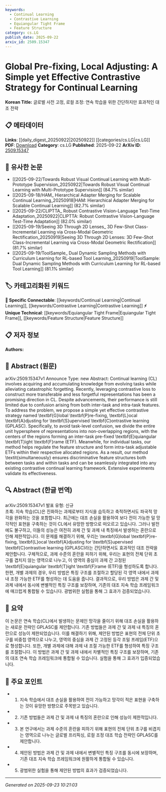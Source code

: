 ```yaml
---
keywords:
  - Continual Learning
  - Contrastive Learning
  - Equiangular Tight Frame
  - Feature Structure
category: cs.LG
publish_date: 2025-09-22
arxiv_id: 2509.15347
---
```


<!-- KEYWORD_LINKING_METADATA:
{
  "processed_timestamp": "2025-09-23T10:21:03.284716",
  "vocabulary_version": "1.0",
  "selected_keywords": [
    "Continual Learning",
    "Contrastive Learning",
    "Equiangular Tight Frame",
    "Feature Structure"
  ],
  "rejected_keywords": [],
  "similarity_scores": {
    "Continual Learning": 0.78,
    "Contrastive Learning": 0.8,
    "Equiangular Tight Frame": 0.77,
    "Feature Structure": 0.7
  },
  "extraction_method": "AI_prompt_based",
  "budget_applied": true,
  "candidates_json": {
    "candidates": [
      {
        "surface": "Continual Learning",
        "canonical": "Continual Learning",
        "aliases": [
          "CL"
        ],
        "category": "specific_connectable",
        "rationale": "Continual Learning is a key concept in the paper, focusing on knowledge accumulation and reducing forgetting, which is central to the proposed strategy.",
        "novelty_score": 0.55,
        "connectivity_score": 0.85,
        "specificity_score": 0.8,
        "link_intent_score": 0.78
      },
      {
        "surface": "Contrastive Learning",
        "canonical": "Contrastive Learning",
        "aliases": [
          "Supervised Contrastive Learning"
        ],
        "category": "specific_connectable",
        "rationale": "The paper introduces a novel contrastive strategy, making this a crucial concept for understanding the proposed method.",
        "novelty_score": 0.6,
        "connectivity_score": 0.88,
        "specificity_score": 0.82,
        "link_intent_score": 0.8
      },
      {
        "surface": "Equiangular Tight Frame",
        "canonical": "Equiangular Tight Frame",
        "aliases": [
          "ETF"
        ],
        "category": "unique_technical",
        "rationale": "This mathematical concept is central to the paper's method for structuring feature representations.",
        "novelty_score": 0.75,
        "connectivity_score": 0.7,
        "specificity_score": 0.9,
        "link_intent_score": 0.77
      },
      {
        "surface": "Feature Structure",
        "canonical": "Feature Structure",
        "aliases": [],
        "category": "unique_technical",
        "rationale": "Understanding feature structure is essential for grasping the intra-task and inter-task adjustments proposed.",
        "novelty_score": 0.65,
        "connectivity_score": 0.72,
        "specificity_score": 0.78,
        "link_intent_score": 0.7
      }
    ],
    "ban_list_suggestions": [
      "method",
      "experiment",
      "performance"
    ]
  },
  "decisions": [
    {
      "candidate_surface": "Continual Learning",
      "resolved_canonical": "Continual Learning",
      "decision": "linked",
      "scores": {
        "novelty": 0.55,
        "connectivity": 0.85,
        "specificity": 0.8,
        "link_intent": 0.78
      }
    },
    {
      "candidate_surface": "Contrastive Learning",
      "resolved_canonical": "Contrastive Learning",
      "decision": "linked",
      "scores": {
        "novelty": 0.6,
        "connectivity": 0.88,
        "specificity": 0.82,
        "link_intent": 0.8
      }
    },
    {
      "candidate_surface": "Equiangular Tight Frame",
      "resolved_canonical": "Equiangular Tight Frame",
      "decision": "linked",
      "scores": {
        "novelty": 0.75,
        "connectivity": 0.7,
        "specificity": 0.9,
        "link_intent": 0.77
      }
    },
    {
      "candidate_surface": "Feature Structure",
      "resolved_canonical": "Feature Structure",
      "decision": "linked",
      "scores": {
        "novelty": 0.65,
        "connectivity": 0.72,
        "specificity": 0.78,
        "link_intent": 0.7
      }
    }
  ]
}
-->

# Global Pre-fixing, Local Adjusting: A Simple yet Effective Contrastive Strategy for Continual Learning

**Korean Title:** 글로벌 사전 고정, 로컬 조정: 연속 학습을 위한 간단하지만 효과적인 대조 전략

## 📋 메타데이터

**Links**: [[daily_digest_20250922|20250922]] [[categories/cs.LG|cs.LG]]
**PDF**: [Download](https://arxiv.org/pdf/2509.15347.pdf)
**Category**: cs.LG
**Published**: 2025-09-22
**ArXiv ID**: [2509.15347](https://arxiv.org/abs/2509.15347)

## 🔗 유사한 논문
- [[2025-09-22/Towards Robust Visual Continual Learning with Multi-Prototype Supervision_20250922|Towards Robust Visual Continual Learning with Multi-Prototype Supervision]] (84.7% similar)
- [[2025-09-18/HAM_ Hierarchical Adapter Merging for Scalable Continual Learning_20250918|HAM: Hierarchical Adapter Merging for Scalable Continual Learning]] (82.7% similar)
- [[2025-09-22/CLIPTTA_ Robust Contrastive Vision-Language Test-Time Adaptation_20250922|CLIPTTA: Robust Contrastive Vision-Language Test-Time Adaptation]] (82.0% similar)
- [[2025-09-19/Seeing 3D Through 2D Lenses_ 3D Few-Shot Class-Incremental Learning via Cross-Modal Geometric Rectification_20250919|Seeing 3D Through 2D Lenses: 3D Few-Shot Class-Incremental Learning via Cross-Modal Geometric Rectification]] (81.7% similar)
- [[2025-09-19/ToolSample_ Dual Dynamic Sampling Methods with Curriculum Learning for RL-based Tool Learning_20250919|ToolSample: Dual Dynamic Sampling Methods with Curriculum Learning for RL-based Tool Learning]] (81.1% similar)

## 🏷️ 카테고리화된 키워드
**🔗 Specific Connectable**: [[keywords/Continual Learning|Continual Learning]], [[keywords/Contrastive Learning|Contrastive Learning]]
**⚡ Unique Technical**: [[keywords/Equiangular Tight Frame|Equiangular Tight Frame]], [[keywords/Feature Structure|Feature Structure]]

## 📋 저자 정보

**Authors:** 

## 📄 Abstract (원문)

arXiv:2509.15347v1 Announce Type: new 
Abstract: Continual learning (CL) involves acquiring and accumulating knowledge from evolving tasks while alleviating catastrophic forgetting. Recently, leveraging contrastive loss to construct more transferable and less forgetful representations has been a promising direction in CL. Despite advancements, their performance is still limited due to confusion arising from both inter-task and intra-task features. To address the problem, we propose a simple yet effective contrastive strategy named \textbf{G}lobal \textbf{P}re-fixing, \textbf{L}ocal \textbf{A}djusting for \textbf{S}upervised \textbf{C}ontrastive learning (GPLASC). Specifically, to avoid task-level confusion, we divide the entire unit hypersphere of representations into non-overlapping regions, with the centers of the regions forming an inter-task pre-fixed \textbf{E}quiangular \textbf{T}ight \textbf{F}rame (ETF). Meanwhile, for individual tasks, our method helps regulate the feature structure and form intra-task adjustable ETFs within their respective allocated regions. As a result, our method \textit{simultaneously} ensures discriminative feature structures both between tasks and within tasks and can be seamlessly integrated into any existing contrastive continual learning framework. Extensive experiments validate its effectiveness.

## 🔍 Abstract (한글 번역)

arXiv:2509.15347v1 발표 유형: 신규  
초록: 지속 학습(CL)은 진화하는 과제로부터 지식을 습득하고 축적하면서도 파국적 망각을 완화하는 것을 포함합니다. 최근에는 대조 손실을 활용하여 보다 전이 가능한 덜 망각적인 표현을 구축하는 것이 CL에서 유망한 방향으로 떠오르고 있습니다. 그러나 발전에도 불구하고, 이들의 성능은 여전히 과제 간 및 과제 내 특징에서 발생하는 혼란으로 인해 제한적입니다. 이 문제를 해결하기 위해, 우리는 \textbf{G}lobal \textbf{P}re-fixing, \textbf{L}ocal \textbf{A}djusting for \textbf{S}upervised \textbf{C}ontrastive learning (GPLASC)라는 간단하면서도 효과적인 대조 전략을 제안합니다. 구체적으로, 과제 수준의 혼란을 피하기 위해, 우리는 표현의 전체 단위 초구를 겹치지 않는 영역으로 나누고, 이 영역의 중심이 과제 간 고정된 \textbf{E}quiangular \textbf{T}ight \textbf{F}rame (ETF)을 형성하도록 합니다. 한편, 개별 과제의 경우, 우리 방법은 특징 구조를 조절하고 할당된 각 영역 내에서 과제 내 조정 가능한 ETF를 형성하는 데 도움을 줍니다. 결과적으로, 우리 방법은 과제 간 및 과제 내에서 동시에 변별적인 특징 구조를 보장하며, 기존의 대조 지속 학습 프레임워크에 매끄럽게 통합될 수 있습니다. 광범위한 실험을 통해 그 효과가 검증되었습니다.

## 📝 요약

이 논문은 연속 학습(CL)에서 발생하는 문제인 망각을 줄이기 위해 대조 손실을 활용하는 새로운 전략인 GPLASC를 제안합니다. 기존 방법들은 과제 간 및 과제 내 특징의 혼란으로 성능이 제한되었습니다. 이를 해결하기 위해, 제안된 방법은 표현의 전체 단위 초구를 비중첩 영역으로 나누고, 영역의 중심을 과제 간 고정된 등각 조밀 프레임(ETF)으로 형성합니다. 또한, 개별 과제에 대해 과제 내 조절 가능한 ETF를 형성하여 특징 구조를 조절합니다. 이 방법은 과제 간 및 과제 내에서 차별적인 특징 구조를 보장하며, 기존의 대조 연속 학습 프레임워크에 통합될 수 있습니다. 실험을 통해 그 효과가 입증되었습니다.

## 🎯 주요 포인트

- 1. 지속 학습에서 대조 손실을 활용하여 전이 가능하고 망각이 적은 표현을 구축하는 것이 유망한 방향으로 주목받고 있습니다.
- 2. 기존 방법들은 과제 간 및 과제 내 특징의 혼란으로 인해 성능이 제한적입니다.
- 3. 본 연구에서는 과제 수준의 혼란을 피하기 위해 표현의 전체 단위 초구를 비겹치는 영역으로 나누는 글로벌 프리픽싱, 로컬 조정 대조 학습 전략인 GPLASC를 제안합니다.
- 4. 제안된 방법은 과제 간 및 과제 내에서 변별적인 특징 구조를 동시에 보장하며, 기존 대조 지속 학습 프레임워크에 원활하게 통합될 수 있습니다.
- 5. 광범위한 실험을 통해 제안된 방법의 효과가 검증되었습니다.


---

*Generated on 2025-09-23 10:21:03*